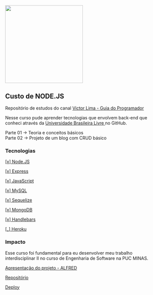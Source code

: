 # <img src="https://guiadoprogramador.com/upload/others/011220201606831628logoguia.png" width="250" />

## Custo de NODE.JS

Repositório de estudos do canal <a href="https://www.youtube.com/c/GuiadoProgramador"> Victor Lima - Guia do Programador</a>

Nesse curso pude aprender tecnologias que envolvem back-end que conheci através da <a href="https://github.com/Universidade-Livre/ciencia-da-computacao"> Universidade Brasileira Livre </a> no GitHub.

Parte 01 -> Teoria e conceitos básicos <br>
Parte 02 -> Projeto de um blog com CRUD básico

### Tecnologias

<a href="https://nodejs.org/en/">[x] Node.JS </a>

<a href="https://expressjs.com/pt-br/">[x] Express </a>

<a href="https://developer.mozilla.org/en-US/docs/Web/JavaScript">[x] JavaScript </a>

<a href="https://www.mysql.com/">[x] MySQL </a>

<a href="https://sequelize.org/">[x] Sequelize </a>

<a href="https://www.mongodb.com/">[x] MongoDB </a>

<a href="https://handlebarsjs.com/">[x] Handlebars </a>

<a href="https://www.heroku.com/">[_] Heroku </a>

### Impacto

Esse curso foi fundamental para eu desenvolver meu trabalho interdisciplinar II no curso de Engenharia de Software na PUC MINAS.

<a href = "https://www.canva.com/design/DAE4XpeBORM/Tvnb0aKLVgYmwG0ZNxYS5w/view?utm_content=DAE4XpeBORM&utm_campaign=designshare&utm_medium=link&utm_source=publishsharelink"> Apresentação do projeto - ALFRED </a>

<a href = "https://github.com/ICEI-PUC-Minas-PPLES-TI/plf-es-2022-1-ti2-0940100-alfred" >Repositório </a>

<a href = "https://alfred-pucminas.herokuapp.com/" >Deploy</a>





